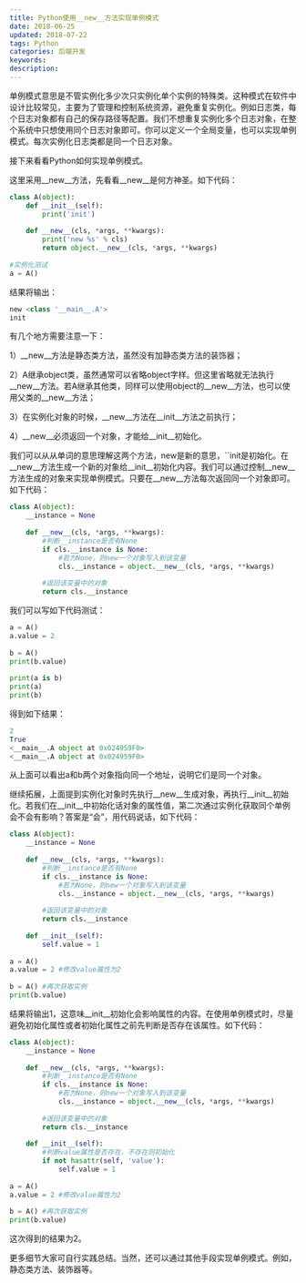 ```yaml
---
title: Python使用__new__方法实现单例模式
date: 2018-06-25
updated: 2018-07-22
tags: Python
categories: 后端开发
keywords: 
description: 
---
```



单例模式意思是不管实例化多少次只实例化单个实例的特殊类。这种模式在软件中设计比较常见，主要为了管理和控制系统资源，避免重复实例化。例如日志类，每个日志对象都有自己的保存路径等配置。我们不想重复实例化多个日志对象，在整个系统中只想使用同个日志对象即可。你可以定义一个全局变量，也可以实现单例模式。每次实例化日志类都是同一个日志对象。

接下来看看Python如何实现单例模式。

这里采用__new__方法，先看看__new__是何方神圣。如下代码：

```python
class A(object):
    def __init__(self):
        print('init')
        
    def __new__(cls, *args, **kwargs):
        print('new %s' % cls)
        return object.__new__(cls, *args, **kwargs)
        
#实例化测试
a = A()
```



结果将输出：

```python
new <class '__main__.A'>
init
```



有几个地方需要注意一下：

1）__new__方法是静态类方法，虽然没有加静态类方法的装饰器；

2）A继承object类，虽然通常可以省略object字样。但这里省略就无法执行__new__方法。若A继承其他类，同样可以使用object的__new__方法，也可以使用父类的__new__方法；

3）在实例化对象的时候，__new__方法在__init__方法之前执行；

4）__new__必须返回一个对象，才能给__init__初始化。



我们可以从从单词的意思理解这两个方法，new是新的意思，``init是初始化。在__new__方法生成一个新的对象给__init__初始化内容。我们可以通过控制__new__方法生成的对象来实现单例模式。只要在__new__方法每次返回同一个对象即可。如下代码：

```python
class A(object):
    __instance = None
    
    def __new__(cls, *args, **kwargs):
        #判断__instance是否有None
        if cls.__instance is None:
            #若为None，则new一个对象写入到该变量
            cls.__instance = object.__new__(cls, *args, **kwargs)
            
        #返回该变量中的对象
        return cls.__instance
```



我们可以写如下代码测试：

```python
a = A()
a.value = 2
 
b = A()
print(b.value)
 
print(a is b)
print(a)
print(b)
```



得到如下结果：

```python
2
True
<__main__.A object at 0x024959F0>
<__main__.A object at 0x024959F0>
```



从上面可以看出a和b两个对象指向同一个地址，说明它们是同一个对象。

继续拓展，上面提到实例化对象时先执行__new__生成对象，再执行__init__初始化。若我们在__init__中初始化话对象的属性值，第二次通过实例化获取同个单例会不会有影响？答案是“会”，用代码说话，如下代码：

```python
class A(object):
    __instance = None
        
    def __new__(cls, *args, **kwargs):
        #判断__instance是否有None
        if cls.__instance is None:
            #若为None，则new一个对象写入到该变量
            cls.__instance = object.__new__(cls, *args, **kwargs)
            
        #返回该变量中的对象
        return cls.__instance
        
    def __init__(self):
        self.value = 1
        
a = A()
a.value = 2 #修改value属性为2
 
b = A() #再次获取实例
print(b.value)
```



结果将输出1，这意味__init__初始化会影响属性的内容。在使用单例模式时，尽量避免初始化属性或者初始化属性之前先判断是否存在该属性。如下代码：

```python
class A(object):
    __instance = None
        
    def __new__(cls, *args, **kwargs):
        #判断__instance是否有None
        if cls.__instance is None:
            #若为None，则new一个对象写入到该变量
            cls.__instance = object.__new__(cls, *args, **kwargs)
            
        #返回该变量中的对象
        return cls.__instance
        
    def __init__(self):
        #判断value属性是否存在，不存在则初始化
        if not hasattr(self, 'value'):
            self.value = 1
        
a = A()
a.value = 2 #修改value属性为2
 
b = A() #再次获取实例
print(b.value)
```



这次得到的结果为2。

更多细节大家可自行实践总结。当然，还可以通过其他手段实现单例模式。例如，静态类方法、装饰器等。
